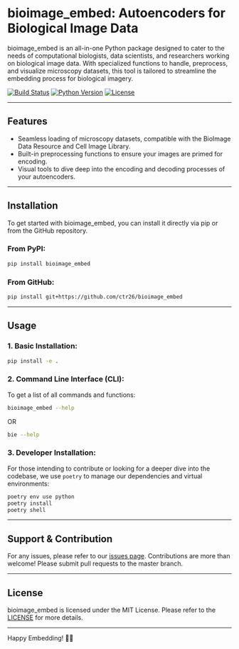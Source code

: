 # bioimage_embed: Autoencoders for Biological Image Data

bioimage_embed is an all-in-one Python package designed to cater to the needs of computational biologists, data scientists, and researchers working on biological image data. With specialized functions to handle, preprocess, and visualize microscopy datasets, this tool is tailored to streamline the embedding process for biological imagery.

[![Build Status](https://img.shields.io/badge/build-passing-green.svg)](https://github.com/ctr26/bioimage_embed)
[![Python Version](https://img.shields.io/badge/python-3.7+-blue.svg)](https://github.com/ctr26/bioimage_embed)
[![License](https://img.shields.io/badge/license-MIT-green.svg)](https://github.com/ctr26/bioimage_embed)

---

## Features

- Seamless loading of microscopy datasets, compatible with the BioImage Data Resource and Cell Image Library.
- Built-in preprocessing functions to ensure your images are primed for encoding.
- Visual tools to dive deep into the encoding and decoding processes of your autoencoders.

---

## Installation

To get started with bioimage_embed, you can install it directly via pip or from the GitHub repository.

### From PyPI:

```bash
pip install bioimage_embed
```

### From GitHub:

```bash
pip install git+https://github.com/ctr26/bioimage_embed
```

---

## Usage

### 1. Basic Installation:

```bash
pip install -e .
```

### 2. Command Line Interface (CLI):

To get a list of all commands and functions:

```bash
bioimage_embed --help
```

OR

```bash
bie --help
```


### 3. Developer Installation:

For those intending to contribute or looking for a deeper dive into the codebase, we use `poetry` to manage our dependencies and virtual environments:

```bash
poetry env use python
poetry install
poetry shell
```

---

## Support & Contribution

For any issues, please refer to our [issues page](https://github.com/ctr26/bioimage_embed/issues). Contributions are more than welcome! Please submit pull requests to the master branch.

---

## License

bioimage_embed is licensed under the MIT License. Please refer to the [LICENSE](https://github.com/ctr26/bioimage_embed/LICENSE) for more details.

---

Happy Embedding! 🧬🔬
